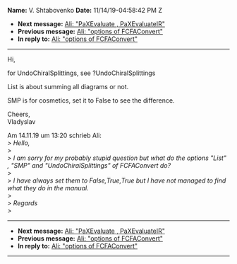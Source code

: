 **Name:** V. Shtabovenko
**Date:** 11/14/19-04:58:42 PM Z

  - **Next message:** [Ali: "PaXEvaluate , PaXEvaluateIR"](1544.html)
  - **Previous message:** [Ali: "options of FCFAConvert"](1542.html)
  - **In reply to:** [Ali: "options of FCFAConvert"](1542.html)

-----

Hi,  

for UndoChiralSplittings, see ?UndoChiralSplittings  

List is about summing all diagrams or not.  

SMP is for cosmetics, set it to False to see the difference.  

Cheers,  
Vladyslav  

Am 14.11.19 um 13:20 schrieb Ali:  
*\> Hello,*  
*\>*  
*\> I am sorry for my probably stupid question but what do the options
"List" , "SMP" and "UndoChiralSplittings" of FCFAConvert do?*  
*\>*  
*\> I have always set them to False,True,True but I have not managed to
find what they do in the manual.*  
*\>*  
*\> Regards*  
*\>*  

-----

  - **Next message:** [Ali: "PaXEvaluate , PaXEvaluateIR"](1544.html)
  - **Previous message:** [Ali: "options of FCFAConvert"](1542.html)
  - **In reply to:** [Ali: "options of FCFAConvert"](1542.html)

-----

